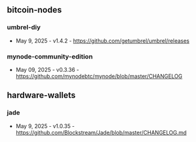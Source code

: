 ## bitcoin-nodes
### umbrel-diy
- May 9, 2025 - v1.4.2 - https://github.com/getumbrel/umbrel/releases
### mynode-community-edition
- May 09, 2025 - v0.3.36 - https://github.com/mynodebtc/mynode/blob/master/CHANGELOG

## hardware-wallets
### jade
- May 9, 2025 - v1.0.35 - https://github.com/Blockstream/Jade/blob/master/CHANGELOG.md
